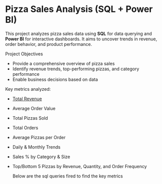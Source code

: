 #  Pizza Sales Analysis (SQL + Power BI)

This project analyzes pizza sales data using **SQL** for data querying and **Power BI** for interactive dashboards. It aims to uncover trends in revenue, order behavior, and product performance.


Project Objectives

- Provide a comprehensive overview of pizza sales
- Identify revenue trends, top-performing pizzas, and category performance
- Enable business decisions based on data

  
Key metrics analyzed:
- [Total Revenue](https://github.com/vkinnark/Pizza-Sale-Analysis/blob/main/sql%20queries)
- Average Order Value
- Total Pizzas Sold
- Total Orders
- Average Pizzas per Order
- Daily & Monthly Trends
- Sales % by Category & Size
- Top/Bottom 5 Pizzas by Revenue, Quantity, and Order Frequency

  Below are the sql queries fired to find the key metrics

